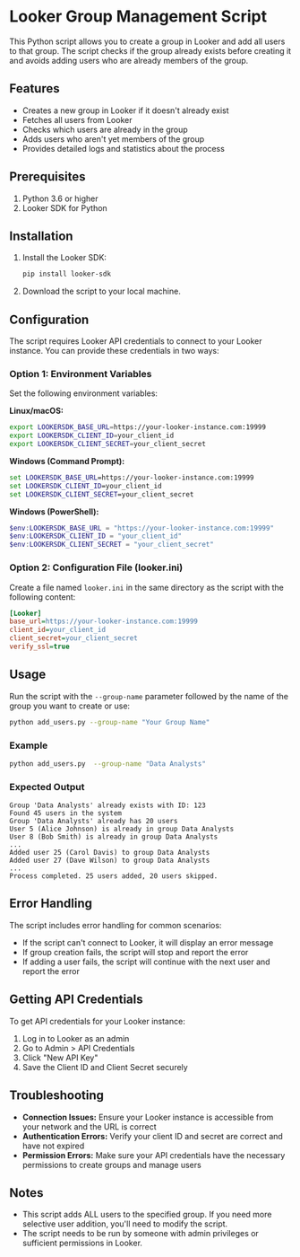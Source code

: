 # Looker Group Management Script

This Python script allows you to create a group in Looker and add all users to that group. The script checks if the group already exists before creating it and avoids adding users who are already members of the group.

## Features

- Creates a new group in Looker if it doesn't already exist
- Fetches all users from Looker
- Checks which users are already in the group
- Adds users who aren't yet members of the group
- Provides detailed logs and statistics about the process

## Prerequisites

1. Python 3.6 or higher
2. Looker SDK for Python

## Installation

1. Install the Looker SDK:
   ```bash
   pip install looker-sdk
   ```

2. Download the script to your local machine.

## Configuration

The script requires Looker API credentials to connect to your Looker instance. You can provide these credentials in two ways:

### Option 1: Environment Variables

Set the following environment variables:

**Linux/macOS:**
```bash
export LOOKERSDK_BASE_URL=https://your-looker-instance.com:19999
export LOOKERSDK_CLIENT_ID=your_client_id
export LOOKERSDK_CLIENT_SECRET=your_client_secret
```

**Windows (Command Prompt):**
```cmd
set LOOKERSDK_BASE_URL=https://your-looker-instance.com:19999
set LOOKERSDK_CLIENT_ID=your_client_id
set LOOKERSDK_CLIENT_SECRET=your_client_secret
```

**Windows (PowerShell):**
```powershell
$env:LOOKERSDK_BASE_URL = "https://your-looker-instance.com:19999"
$env:LOOKERSDK_CLIENT_ID = "your_client_id"
$env:LOOKERSDK_CLIENT_SECRET = "your_client_secret"
```

### Option 2: Configuration File (looker.ini)

Create a file named `looker.ini` in the same directory as the script with the following content:

```ini
[Looker]
base_url=https://your-looker-instance.com:19999
client_id=your_client_id
client_secret=your_client_secret
verify_ssl=true
```

## Usage

Run the script with the `--group-name` parameter followed by the name of the group you want to create or use:

```bash
python add_users.py --group-name "Your Group Name"
```

### Example

```bash
python add_users.py  --group-name "Data Analysts"
```

### Expected Output

```
Group 'Data Analysts' already exists with ID: 123
Found 45 users in the system
Group 'Data Analysts' already has 20 users
User 5 (Alice Johnson) is already in group Data Analysts
User 8 (Bob Smith) is already in group Data Analysts
...
Added user 25 (Carol Davis) to group Data Analysts
Added user 27 (Dave Wilson) to group Data Analysts
...
Process completed. 25 users added, 20 users skipped.
```

## Error Handling

The script includes error handling for common scenarios:
- If the script can't connect to Looker, it will display an error message
- If group creation fails, the script will stop and report the error
- If adding a user fails, the script will continue with the next user and report the error

## Getting API Credentials

To get API credentials for your Looker instance:

1. Log in to Looker as an admin
2. Go to Admin > API Credentials
3. Click "New API Key"
4. Save the Client ID and Client Secret securely

## Troubleshooting

- **Connection Issues:** Ensure your Looker instance is accessible from your network and the URL is correct
- **Authentication Errors:** Verify your client ID and secret are correct and have not expired
- **Permission Errors:** Make sure your API credentials have the necessary permissions to create groups and manage users

## Notes

- This script adds ALL users to the specified group. If you need more selective user addition, you'll need to modify the script.
- The script needs to be run by someone with admin privileges or sufficient permissions in Looker.
